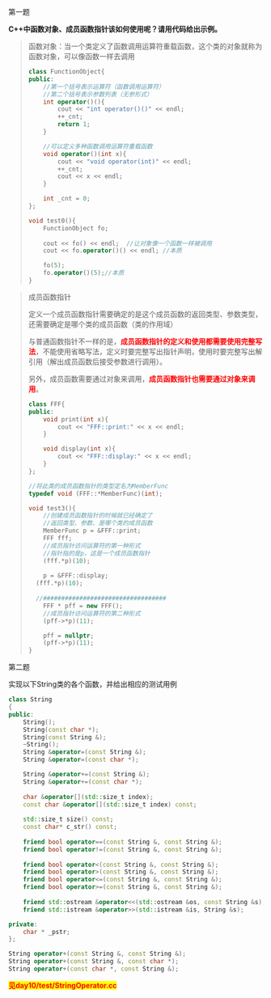 第一题 

**C++中函数对象、成员函数指针该如何使用呢？请用代码给出示例。**

> 函数对象：当一个类定义了函数调用运算符重载函数，这个类的对象就称为函数对象，可以像函数一样去调用
>
> 
>
> ``` c++
> class FunctionObject{
> public:
>     //第一个括号表示运算符（函数调用运算符）
>     //第二个括号表示参数列表（无参形式）
>     int operator()(){
>         cout << "int operator()()" << endl;
>         ++_cnt;
>         return 1;
>     }
> 
>     //可以定义多种函数调用运算符重载函数
>     void operator()(int x){
>         cout << "void operator(int)" << endl;
>         ++_cnt;
>         cout << x << endl;
>     }
> 
>     int _cnt = 0;
> };
> 
> void test0(){
>     FunctionObject fo; 
>     
>     cout << fo() << endl;  //让对象像一个函数一样被调用
>     cout << fo.operator()() << endl; //本质
> 
>     fo(5);
>     fo.operator()(5);//本质
> }
> ```
>
> 



> 成员函数指针
>
> 定义一个成员函数指针需要确定的是这个成员函数的返回类型、参数类型，还需要确定是哪个类的成员函数（类的作用域）
>
> 与普通函数指针不一样的是，<font color=red>**成员函数指针的定义和使用都需要使用完整写法**</font>，不能使用省略写法，定义时要完整写出指针声明，使用时要完整写出解引用（解出成员函数后接受参数进行调用）。
>
> 另外，成员函数需要通过对象来调用，<font color=red>**成员函数指针也需要通过对象来调用**</font>。
>
> ``` c++
> class FFF{
> public:
>     void print(int x){
>         cout << "FFF::print:" << x << endl;
>     }
> 
>     void display(int x){
>         cout << "FFF::display:" << x << endl;
>     }
> };
> 
> //将此类的成员函数指针的类型定名为MemberFunc
> typedef void (FFF::*MemberFunc)(int);
> 
> void test3(){
>     //创建成员函数指针的时候就已经确定了
>     //返回类型、参数、是哪个类的成员函数
>     MemberFunc p = &FFF::print;
>     FFF fff;
>     //成员指针访问运算符的第一种形式
>     //指针指的是p，这是一个成员函数指针
>     (fff.*p)(10);
>     
>     p = &FFF::display;
> 	(fff.*p)(10);
>     
> 	//##################################
>     FFF * pff = new FFF();
>     //成员指针访问运算符的第二种形式
>     (pff->*p)(11);
> 
>     pff = nullptr;
>     (pff->*p)(11);
> }
> 
> 
> ```
>
> 





第二题

实现以下String类的各个函数，并给出相应的测试用例

```cpp
class String 
{
public:
	String();
	String(const char *);
	String(const String &);
	~String();
	String &operator=(const String &);
	String &operator=(const char *);

	String &operator+=(const String &);
	String &operator+=(const char *);
	
	char &operator[](std::size_t index);
	const char &operator[](std::size_t index) const;
	
	std::size_t size() const;
	const char* c_str() const;
	
	friend bool operator==(const String &, const String &);
	friend bool operator!=(const String &, const String &);
	
	friend bool operator<(const String &, const String &);
	friend bool operator>(const String &, const String &);
	friend bool operator<=(const String &, const String &);
	friend bool operator>=(const String &, const String &);
	
	friend std::ostream &operator<<(std::ostream &os, const String &s);
	friend std::istream &operator>>(std::istream &is, String &s);

private:
	char * _pstr;
};

String operator+(const String &, const String &);
String operator+(const String &, const char *);
String operator+(const char *, const String &);
```



<span style=color:red;background:yellow>**见day10/test/StringOperator.cc**</span>



